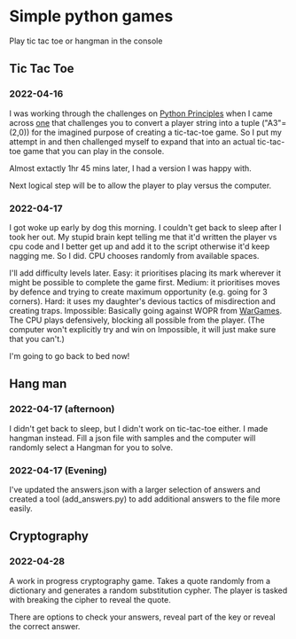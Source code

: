 # Simple python games
Play tic tac toe or hangman in the console

## Tic Tac Toe
### 2022-04-16
I was working through the challenges on [Python Principles](https://pythonprinciples.com/challenges/) when I came across [one](https://pythonprinciples.com/challenges/Tic-tac-toe-input/) that challenges you to convert a player string into a tuple ("A3"=(2,0)) for the imagined purpose of creating a tic-tac-toe game. So I put my attempt in and then challenged myself to expand that into an actual tic-tac-toe game that you can play in the console.

Almost extactly 1hr 45 mins later, I had a version I was happy with.

Next logical step will be to allow the player to play versus the computer.

### 2022-04-17
I got woke up early by dog this morning. I couldn't get back to sleep after I took her out. My stupid brain kept telling me that it'd written the player vs cpu code and I better get up and add it to the script otherwise it'd keep nagging me. So I did. CPU chooses randomly from available spaces.

I'll add difficulty levels later. Easy: it prioritises placing its mark wherever it might be possible to complete the game first. Medium: it prioritises moves by defence and trying to create maximum opportunity (e.g. going for 3 corners). Hard: it uses my daughter's devious tactics of misdirection and creating traps. Impossible: Basically going against WOPR from [WarGames](https://www.imdb.com/title/tt0086567/). The CPU plays defensively, blocking all possible from the player. (The computer won't explicitly try and win on Impossible, it will just make sure that you can't.)

I'm going to go back to bed now!

## Hang man
### 2022-04-17 (afternoon)
I didn't get back to sleep, but I didn't work on tic-tac-toe either. I made hangman instead. Fill a json file with samples and the computer will randomly select a Hangman for you to solve.

### 2022-04-17 (Evening)
I've updated the answers.json with a larger selection of answers and created a tool (add_answers.py) to add additional answers to the file more easily.


## Cryptography
### 2022-04-28

A work in progress cryptography game. Takes a quote randomly from a dictionary and generates a random substitution cypher. The player is tasked with breaking the cipher to reveal the quote.

There are options to check your answers, reveal part of the key or reveal the correct answer.

